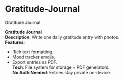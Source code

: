 # Gratitude-Journal
Gratitude Journal

**Gratitude Journal**  
**Description**: Write one daily gratitude entry with photos.  
**Features**:  
- Rich text formatting.  
- Mood tracker emojis.  
- Export entries as PDF.  
**Tech**: File system for storage + PDF generators.  
**No Auth Needed**: Entries stay private on-device.
